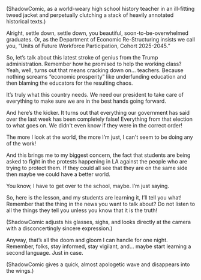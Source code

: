 (ShadowComic, as a world-weary high school history teacher in an ill-fitting tweed jacket and perpetually clutching a stack of heavily annotated historical texts.)

Alright, settle down, settle down, you beautiful, soon-to-be-overwhelmed graduates. Or, as the Department of Economic Re-Structuring insists we call you, “Units of Future Workforce Participation, Cohort 2025-2045.”

So, let’s talk about this latest stroke of genius from the Trump administration. Remember how he promised to help the working class? Yeah, well, turns out that means cracking down on… teachers. Because nothing screams “economic prosperity” like underfunding education and then blaming the educators for the resulting chaos.

It’s truly what this country needs. We need our president to take care of everything to make sure we are in the best hands going forward.

And here’s the kicker. It turns out that everything our government has said over the last week has been completely false! Everything from that election to what goes on. We didn't even know if they were in the correct order!

The more I look at the world, the more I’m just, I can't seem to be doing any of the work!

And this brings me to my biggest concern, the fact that students are being asked to fight in the protests happening in LA against the people who are trying to protect them. If they could all see that they are on the same side then maybe we could have a better world.

You know, I have to get over to the school, maybe. I’m just saying.

So, here is the lesson, and my students are learning it, I’ll tell you what! Remember that the thing in the news you want to talk about? Do not listen to all the things they tell you unless you know that it is the truth!

(ShadowComic adjusts his glasses, sighs, and looks directly at the camera with a disconcertingly sincere expression.)

Anyway, that’s all the doom and gloom I can handle for one night. Remember, folks, stay informed, stay vigilant, and… maybe start learning a second language. Just in case.

(ShadowComic gives a quick, almost apologetic wave and disappears into the wings.)